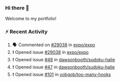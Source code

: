 ### Hi there 👋
Welcome to my portfolio!

### ⚡ Recent Activity
<!--START_SECTION:activity-->
1. 🗣 Commented on [#29038](https://github.com/expo/expo/issues/29038#issuecomment-2123858503) in [expo/expo](https://github.com/expo/expo)
2. ❗ Opened issue [#29038](https://github.com/expo/expo/issues/29038) in [expo/expo](https://github.com/expo/expo)
3. ❗ Opened issue [#48](https://github.com/dawsonbooth/sudoku-halie/issues/48) in [dawsonbooth/sudoku-halie](https://github.com/dawsonbooth/sudoku-halie)
4. ❗ Opened issue [#47](https://github.com/dawsonbooth/sudoku-halie/issues/47) in [dawsonbooth/sudoku-halie](https://github.com/dawsonbooth/sudoku-halie)
5. ❗ Opened issue [#101](https://github.com/yobgob/too-many-hooks/issues/101) in [yobgob/too-many-hooks](https://github.com/yobgob/too-many-hooks)
<!--END_SECTION:activity-->
